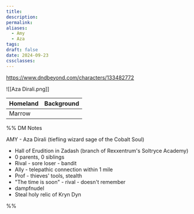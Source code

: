 ```yaml
---
title: 
description: 
permalink: 
aliases:
  - Amy
  - Aza
tags: 
draft: false
date: 2024-09-23
cssclasses:
---
```

https://www.dndbeyond.com/characters/133482772 

![[Aza Dirali.png]] 

| Homeland | Background |
| -------- | ---------- |
| Marrow   |            |

%% DM Notes

AMY - Aza Dirali (tiefling wizard sage of the Cobalt Soul)
- Hall of Erudition in Zadash (branch of Rexxentrum's Soltryce Academy)
- 0 parents, 0 siblings
- Rival - sore loser - bandit
- Ally - telepathic connection within 1 mile
- Prof - thieves' tools, stealth
- "The time is soon" - rival - doesn't remember
- dampfnudel
- Steal holy relic of Kryn Dyn

%%
